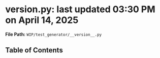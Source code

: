 # __version__.py: last updated 03:30 PM on April 14, 2025

**File Path:** `WIP/test_generator/__version__.py`

## Table of Contents
